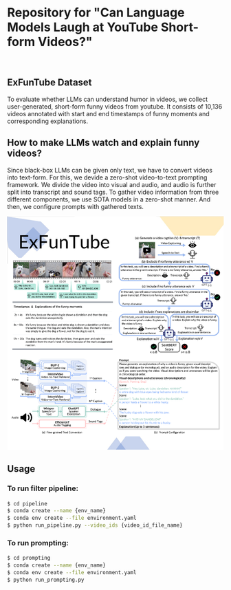 # Repository for "Can Language Models Laugh at YouTube Short-form Videos?"
</br>

## ExFunTube Dataset
To evaluate whether LLMs can understand humor in videos, we collect user-generated, short-form funny videos from youtube. It consists of 10,136 videos annotated with start and end timestamps of funny moments and corresponding explanations.
</br>

## How to make LLMs watch and explain funny videos?
Since black-box LLMs can be given only text, we have to convert videos into text-form. For this, we devide a zero-shot video-to-text prompting framework. We divide the video into visual and audio, and audio is further split into transcript and sound tags. To gather video information from three different components, we use SOTA models in a zero-shot manner. And then, we configure prompts with gathered texts. 
</br>

![ExFunTube](./image.png)   



## Usage

### To run filter pipeline:

```bash
$ cd pipeline
$ conda create --name {env_name}
$ conda env create --file environment.yaml
$ python run_pipeline.py --video_ids {video_id_file_name}
```

### To run prompting:

```bash
$ cd prompting
$ conda create --name {env_name}
$ conda env create --file environment.yaml
$ python run_prompting.py
```
